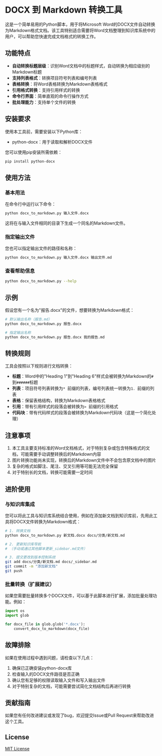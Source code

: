 # DOCX 到 Markdown 转换工具

这是一个简单易用的Python脚本，用于将Microsoft Word的DOCX文件自动转换为Markdown格式文档。该工具特别适合需要将Word文档整理到知识库系统中的用户，可以帮助您快速完成文档格式的转换工作。

## 功能特点

- **自动转换标题层级**：识别Word文档中的标题样式，自动转换为相应级别的Markdown标题
- **支持列表格式**：转换项目符号列表和编号列表
- **表格转换**：将Word表格转换为Markdown表格格式
- **引用格式转换**：支持引用样式的转换
- **命令行界面**：简单直观的命令行操作方式
- **批处理能力**：支持单个文件的转换

## 安装要求

使用本工具前，需要安装以下Python库：

- python-docx：用于读取和解析DOCX文件

您可以使用pip安装所需依赖：

```bash
pip install python-docx
```

## 使用方法

### 基本用法

在命令行中运行以下命令：

```bash
python docx_to_markdown.py 输入文件.docx
```

这将在与输入文件相同的目录下生成一个同名的Markdown文件。

### 指定输出文件

您也可以指定输出文件的路径和名称：

```bash
python docx_to_markdown.py 输入文件.docx 输出文件.md
```

### 查看帮助信息

```bash
python docx_to_markdown.py --help
```

## 示例

假设您有一个名为"报告.docx"的文件，想要转换为Markdown格式：

```bash
# 默认输出名称（报告.md）
python docx_to_markdown.py 报告.docx

# 指定输出名称
python docx_to_markdown.py 报告.docx 我的报告.md
```

## 转换规则

工具会按照以下规则进行文档转换：

- **标题**：Word中的"Heading 1"到"Heading 6"样式会被转换为Markdown的`#`到`######`标题
- **列表**：项目符号列表转换为`* `前缀的列表，编号列表统一转换为`1. `前缀的列表
- **表格**：保留表格结构，转换为Markdown表格格式
- **引用**：带有引用样式的段落会被转换为`> `前缀的引用格式
- **代码块**：带有代码样式的段落会被转换为Markdown代码块（这是一个简化处理）

## 注意事项

1. 本工具主要支持标准的Word文档格式，对于特别复杂或包含特殊格式的文档，可能需要手动调整转换后的Markdown内容
2. 图片转换功能尚未实现，转换后的Markdown文件中不会包含原文档中的图片
3. 复杂的格式如脚注、尾注、交叉引用等可能无法完全保留
4. 对于特别长的文档，转换可能需要一定时间

## 进阶使用

### 与知识库集成

您可以将此工具与知识库系统结合使用，例如在添加新文档到知识库前，先用此工具将DOCX文件转换为Markdown格式：

```bash
# 1. 转换文档
python docx_to_markdown.py 新文档.docx docs/分类/新文档.md

# 2. 更新知识库导航
# （手动或通过其他脚本更新_sidebar.md文件）

# 3. 提交更改到版本控制系统
git add docs/分类/新文档.md docs/_sidebar.md
git commit -m "添加新文档"
git push
```

### 批量转换（扩展建议）

如果您需要批量转换多个DOCX文件，可以基于此脚本进行扩展，添加批量处理功能。例如：

```python
import os
import glob

for docx_file in glob.glob('*.docx'):
    convert_docx_to_markdown(docx_file)
```

## 故障排除

如果在使用过程中遇到问题，请检查以下几点：

1. 确保已正确安装python-docx库
2. 检查输入的DOCX文件路径是否正确
3. 确认您有足够的权限读取输入文件和写入输出文件
4. 对于特别复杂的文档，可能需要尝试简化文档结构后再进行转换

## 贡献指南

如果您有任何改进建议或发现了bug，欢迎提交Issue或Pull Request来帮助改进这个工具。

## License

[MIT License](LICENSE)